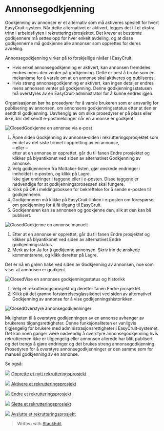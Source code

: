 # Annonsegodkjenning

Godkjenning av annonser er et alternativ som må aktiveres spesielt for hvert EasyCruit-system. Når dette alternativet er aktivert, legges det til et ekstra trinn i arbeidsflyten i rekrutteringsprosjektet. Det krever at bestemte godkjennere må settes opp for hver enkelt avdeling, og at disse godkjennerne må godkjenne alle annonser som opprettes for deres avdeling.

Annonsegodkjenning virker på to forskjellige nivåer i EasyCruit:

-   Hvis enkel annonsegodkjenning er aktivert, kan annonsen fremdeles endres mens den venter på godkjenning. Dette er best å bruke som en mekanisme for å varsle om at en annonse skal aktiveres og publiseres.
-   Hvis streng annonsegodkjenning er aktivert, kan ingen detaljer endres mens annonsen venter på godkjenning. Denne godkjenningsstatusen må overstyres av en EasyCruit-administrator for å kunne endres igjen.

Organisasjonen bør ha prosedyrer for å varsle brukeren som er ansvarlig for publisering av annonsen, om annonsens godkjenningsstatus etter at den er sendt til godkjenning. Uavhengig av om slike prosedyrer er på plass eller ikke, blir det sendt e-postmeldinger når en annonse er godkjent.

![Closed](../Skins/Default/Stylesheets/Images/transparent.gif)Godkjenne en annonse via e-post

1.  Åpne siden  Godkjenning av annonse-siden i rekrutteringsprosjektet som en del av det siste trinnet i oppretting av en annonse,  
    – eller –  
    etter at en annonse er opprettet, går du til fanen  Endre prosjektet  og klikker på blyantikonet ved siden av alternativet  Godkjenning av annonse.
2.  Velg godkjenneren fra  Mottaker-listen, gjør ønskede endringer i innholdet i e-posten, og klikk på  Lagre.  
    Ikke gjør endringer i taggene  <project /> eller <approval-link />  i e-posten. Disse taggene er nødvendige for at godkjenningsprosessen skal fungere.
3.  Klikk på  OK  i meldingsboksen for bekreftelse for å sende e-posten til godkjenneren.
4.  Godkjenneren må klikke på EasyCruit-linken i e-posten om  forespørsel om godkjenning  for å få tilgang til EasyCruit.
5.  Godkjenneren kan se annonsen og godkjenne den, slik at den kan bli publisert.

![Closed](../Skins/Default/Stylesheets/Images/transparent.gif)Godkjenne en annonse manuelt

1.  Etter at en annonse er opprettet, går du til fanen  Endre prosjektet  og klikker på blyantikonet ved siden av alternativet  Endre godkjenningsstatus.
2.  Merk av for  Ja  for å godkjenne annonsen. Skriv inn de ønskede kommentarene, og klikk deretter på  Lagre.

Det er nå en grønn hake ved siden av Godkjenning av annonsen, noe som viser at annonsen er godkjent.

![Closed](../Skins/Default/Stylesheets/Images/transparent.gif)Vise en annonses godkjenningsstatus og historikk

1.  Velg et rekrutteringsprosjekt og deretter fanen  Endre prosjektet.
2.  Klikk på det grønne forstørrelsesglassikonet ved siden av alternativet  Godkjenning av annonse  for å vise godkjenningshistorikken.

![Closed](../Skins/Default/Stylesheets/Images/transparent.gif)Overstyre annonsegodkjenninger

Muligheten til å overstyre godkjenningen av en annonse avhenger av brukerens tilgangsrettigheter. Denne funksjonaliteten er vanligvis tilgjengelig for brukere med administrasjonsrettigheter i EasyCruit-systemet. Det kan noen ganger være nødvendig å overstyre annonsegodkjenning hvis rekruttereren ikke er tilgjengelig eller annonsen allerede har blitt publisert og det trengs å gjøre endringer og det brukes streng annonsegodkjenning. Prosedyren for å overstyre annonsegodkjenninger er den samme som for manuell godkjenning av en annonse.

Se også:

![](../Resources/Images/icon-document-link.png)  [Opprette et nytt rekrutteringsprosjekt](creating_a_new_vacancy.htm)

![](../Resources/Images/icon-document-link.png)  [Aktivere et rekrutteringsprosjekt](activating_a_vacancy.htm)

![](../Resources/Images/icon-document-link.png)  [Endre et rekrutteringsprosjekt](editing_a_vacancy.htm)

![](../Resources/Images/icon-document-link.png)  [Slette et rekrutteringsprosjekt](deleting_a_vacancy.htm)

![](../Resources/Images/icon-document-link.png)  [Avslutte et rekrutteringsprosjekt](closing_a_vacancy.htm)


> Written with [StackEdit](https://stackedit.io/).
<!--stackedit_data:
eyJoaXN0b3J5IjpbLTExMTg5MTI3NzldfQ==
-->